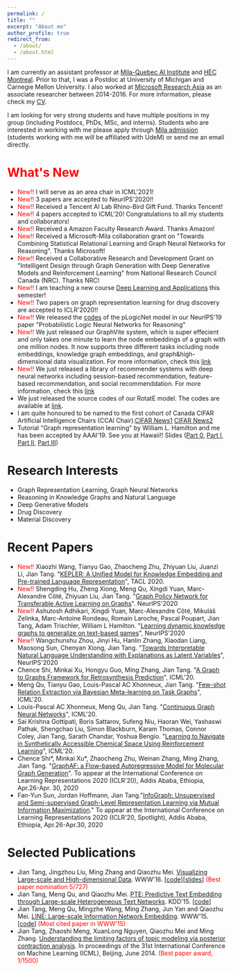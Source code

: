 ```yaml
---
permalink: /
title: ""
excerpt: "About me"
author_profile: true
redirect_from: 
  - /about/
  - /about.html
---
```


I am currently an assistant professor at [Mila-Quebec AI Institute](https://mila.umontreal.ca/en/) and [HEC Montreal](http://www.hec.ca/). Prior to that, I was a Postdoc at University of Michigan and Carnegie Mellon University. I also worked at [Microsoft Research Asia](https://www.msra.cn/) as an associate researcher between 2014-2016. For more information, please check my [CV](https://github.com/tangjianpku/tangjianpku.github.io/blob/master/files/CV/CV_September.pdf).

I am looking for very strong students and have multiple positions in my group (including Postdocs, PhDs, MSc, and interns). Students who are interested in working with me please apply through [Mila admission](https://mila.quebec/en/admission/) (students working with me will be affiliated with UdeM) or send me an email directly.


<span style="color:red">What's New</span>
======
* <span style="color:red">New!!</span> I will serve as an area chair in ICML'2021!
* <span style="color:red">New!!</span> 3 papers are accepted to NeurIPS'2020!!
* <span style="color:red">New!!</span> Received a Tencent AI Lab Rhino-Bird Gift Fund. Thanks Tencent!
* <span style="color:red">New!!</span> 4 papers accepted to ICML'20! Congratulations to all my students and collaborators!
* <span style="color:red">New!!</span> Received a Amazon Faculty Research Award. Thanks Amazon!
* <span style="color:red">New!!</span> Received a Microsoft-Mila collaboration grant on "Towards Combining Statistical Relational Learning and Graph Neural Networks for Reasoning". Thanks Microsoft!
* <span style="color:red">New!!</span> Received a Collaborative Research and Development Grant on "Intelligent Design through Graph Generation with Deep Generative Models and Reinforcement Learning" from National Research Council Canada (NRC). Thanks NRC!
* <span style="color:red">New!!</span> I am teaching a new course [Deep Learning and Applications](https://deepgraphlearning.github.io/coursewebsite/) this semester!
* <span style="color:red">New!!</span> Two papers on graph representation learning for drug discovery are accepted to ICLR'2020!!
* <span style="color:red">New!!</span> We released the [codes](https://github.com/DeepGraphLearning/pLogicNet) of the pLogicNet model in our NeurIPS'19 paper "Probabilistic Logic Neural Networks for Reasoning"
* <span style="color:red">New!!</span> We just released our GraphVite system, which is super effecient and only takes one minute to learn the node embeddings of a graph with one million nodes. It now supports three different tasks including node embeddings, knowledge graph embeddings, and graph&high-dimensional data visualization. For more information, check this [link](https://graphvite.io/)
* <span style="color:red">New!!</span> We just released a library of recommender systems with deep neural networks including session-based recommendation, feature-based recommendation, and social recommenddation. For more information, check this [link](https://github.com/DeepGraphLearning/RecommenderSystems)
* We just released the source codes of our RotatE model. The codes are available at [link](https://github.com/DeepGraphLearning/KnowledgeGraphEmbedding).
* I am quite honoured to be named to the first cohort of Canada CIFAR Artificial Intelligence Chairs (CCAI Chair).[CIFAR News1](https://www.cifar.ca/cifarnews/2018/12/06/trudeau-meets-with-newly-appointed-canada-cifar-ai-chairs) [CIFAR News2](https://www.cifar.ca/cifarnews/2018/12/03/29-researchers-named-to-first-cohort-of-canada-cifar-artificial-intelligence-chairs) 
* Tutorial "Graph representation learning" by William L. Hamilton and me has been accepted by AAAI'19. See you at Hawaii!!
 Slides ([Part 0](/files/AAAI19/aaai-grltutorial-part0-intro.pdf), [Part I](/files/AAAI19/aaai-grltutorial-part1-nodereps.pdf), [Part II](/files/AAAI19/aaai-grltutorial-part2-gnns.pdf), [Part III](/files/AAAI19/aaai-grltutorial-part3-generation.pdf))

Research Interests
======
* Graph Representation Learning, Graph Neural Networks
* Reasoning in Knowledge Graphs and Natural Language
* Deep Generative Models
* Drug Discovery
* Material Discovery

Recent Papers
======
* <span style="color:red">New!!</span> Xiaozhi Wang, Tianyu Gao, Zhaocheng Zhu, Zhiyuan Liu, Juanzi Li, Jian Tang. "[KEPLER: A Unified Model for Knowledge Embedding and Pre-trained Language Representation](https://arxiv.org/pdf/1911.06136.pdf)", TACL 2020.
* <span style="color:red">New!!</span> Shengding Hu, Zheng Xiong, Meng Qu, Xingdi Yuan, Marc-Alexandre Côté, Zhiyuan Liu, Jian Tang. "[Graph Policy Network for Transferable Active Learning on Graphs](https://arxiv.org/abs/2006.13463)". NeurIPS'2020
* <span style="color:red">New!!</span> Ashutosh Adhikari, Xingdi Yuan, Marc-Alexandre Côté, Mikuláš Zelinka, Marc-Antoine Rondeau, Romain Laroche, Pascal Poupart, Jian Tang, Adam Trischler, William L Hamilton. "[Learning dynamic knowledge graphs to generalize on text-based games](https://arxiv.org/abs/2002.09127)", NeurIPS'2020
* <span style="color:red">New!!</span> Wangchunshu Zhou, Jinyi Hu, Hanlin Zhang, Xiaodan Liang, Maosong Sun, Chenyan Xiong, Jian Tang. "[Towards Interpretable Natural Language Understanding with Explanations as Latent Variables]()", NeurIPS'2020
* Chence Shi, Minkai Xu, Hongyu Guo, Ming Zhang, Jian Tang. "[A Graph to Graphs Framework for Retrosynthesis Prediction](https://arxiv.org/pdf/2003.12725.pdf)", ICML'20.
* Meng Qu, Tianyu Gao, Louis-Pascal AC Xhonneux, Jian Tang. "[Few-shot Relation Extraction via Bayesian Meta-learning on Task Graphs](www.jian-tang.com)", ICML'20.
* Louis-Pascal AC Xhonneux, Meng Qu, Jian Tang. "[Continuous Graph Neural Networks](https://arxiv.org/pdf/1912.00967.pdf)", ICML'20.
* Sai Krishna Gottipati, Boris Sattarov, Sufeng Niu, Haoran Wei, Yashaswi Pathak, Shengchao Liu, Simon Blackburn, Karam Thomas, Connor Coley, Jian Tang, Sarath Chandar, Yoshua Bengio. "[Learning to Navigate in Synthetically Accessible Chemical Space Using Reinforcement Learning](https://arxiv.org/pdf/2004.12485.pdf)", ICML'20.
* Chence Shi*, Minkai Xu*, Zhaocheng Zhu, Weinan Zhang, Ming Zhang, Jian Tang. "[GraphAF: a Flow-based Autoregressive Model for Molecular Graph Generation](https://openreview.net/attachment?id=S1esMkHYPr&name=original_pdf)". To appear at the International Conference on Learning Representations 2020 (ICLR'20),  Addis Ababa, Ethiopia, Apr.26-Apr. 30, 2020
* Fan-Yun Sun, Jordan Hoffmann, Jian Tang."[InfoGraph: Unsupervised and Semi-supervised Graph-Level Representation Learning via Mutual Information Maximization](https://arxiv.org/abs/1908.01000)." To appear at the International Conference on Learning Representations 2020 (ICLR'20, Spotlight),  Addis Ababa, Ethiopia, Apr.26-Apr.30, 2020

Selected Publications
======
* Jian Tang, Jingzhou Liu, Ming Zhang and Qiaozhu Mei. [Visualizing Large-scale and High-dimensional Data](https://arxiv.org/abs/1602.00370). WWW'16. \[[code](https://github.com/lferry007/LargeVis)\]\[[slides](https://docs.google.com/viewer?a=v&pid=sites&srcid=ZGVmYXVsdGRvbWFpbnxwa3VqaWFudGFuZ3xneDo0NjZiMWMwNzBlNzVhNmQ0)\] <span style="color:red">(Best paper nomination 5/727)</span> 
* Jian Tang, Meng Qu, and Qiaozhu Mei. [PTE: Predictive Text Embedding through Large-scale Heterogeneous Text Networks](https://arxiv.org/abs/1508.00200). KDD'15. \[[code](https://github.com/mnqu/PTE)\]
* Jian Tang, Meng Qu, Mingzhe Wang, Ming Zhang, Jun Yan and Qiaozhu Mei. [LINE: Large-scale Information Network Embedding](https://arxiv.org/abs/1503.03578). WWW'15. \[[code](https://github.com/tangjianpku/LINE)\] <span style="color:red">(Most cited paper in WWW'15)</span>
* Jian Tang, Zhaoshi Meng, XuanLong Nguyen, Qiaozhu Mei and Ming Zhang. [Understanding the limiting factors of topic modeling via posterior contraction analysis](http://proceedings.mlr.press/v32/tang14.pdf). In proceedings of the 31st International Conference on Machine Learning (ICML), Beijing, June 2014. <span style="color:red">(Best paper award, 1/1500)</span>
